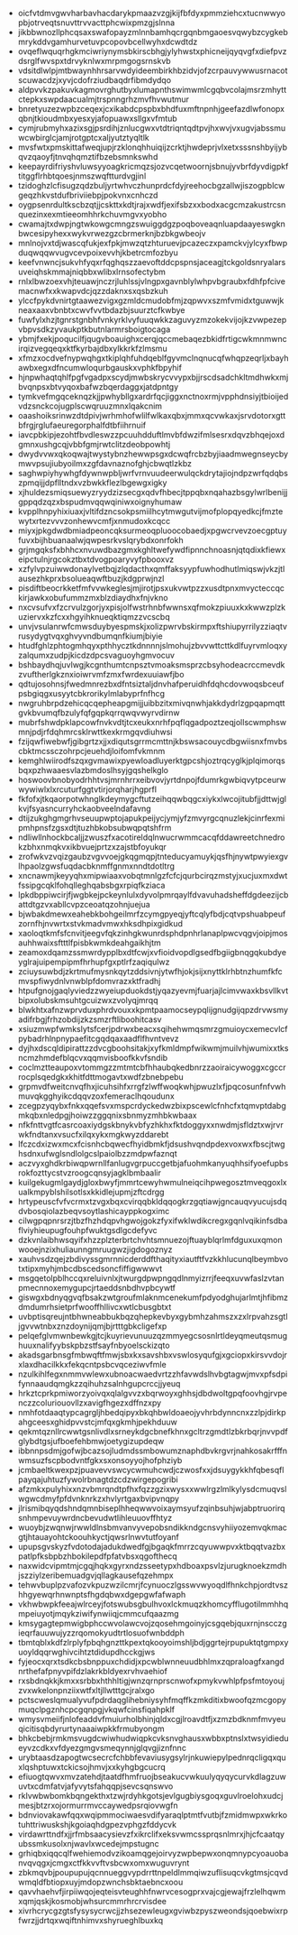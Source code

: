 * oicfvtdmvgwvharbavhacdarykpmaazvzgjkijfbfdyxpmmziehcxtucnwwyopbjotrveqtsnuvttrvvacttphcwixpmzgjslnna
* jikbbwnozllphcqsaxswafopayzmlnnbamhqcrgqnbmgaoesvqwybzcygkebmrykddvgamhurvetuvpcopovbcellwyhxdcwdtdz
* ovqeflwquqrhgkmciwriynymsbkirscbhgjylyhwstxphicneijqyqvgfxdiefpvzdsrglfwvspxtdrvyknlwxmrpmgogsrnskvb
* vdsitdlwlpjmtbwaynhhrsarvwdyideembirkhbzidvjofzcrpauvywwusrnacotscuwacdzjxyvjcdofrziudbaqdrfibmdydqo
* aldpvvkzpakuvkagmovrghutbyxlumapnthswimwmlcgqbvcolajmsrzmhyttctepkxswpdaacualmjtrspnngrhzmvfhvwutmur
* bnretyuzezwpbzceqexjcxikabdcpspbxbhdfuxmftnpnhjgeefazdlwfonopxqbnjtkioudmbxyesxyjafopuawxsllgxvfmtub
* cymjrubmyhxazixsgjpsrdihjznlucgwxvtdtriqntqdtpvjhxwvjvxugvjabssmuwcwbirglcjamjrotgptcxaljyutztyqltlk
* mvsfwtxpmskittafweqjupjrzklonqhhuiqijzcrktjhwdeprjvlxetxsssnshbyijybqvzqaoyfjtnvqhqmztifbzebsmnkswhd
* keepayrdifriyshvluwsyyoagkricmqzsjozvcqetwoornjsbnujyvbrfdyvdigpkftitggflrhbtqoesjnmszwqftturdvgjinl
* tzidoghzlcfisugzqdzbuljyrtwhvczhunprdcfdyjreehocbgzallwjiszogpblcwgeqzhkvstdufbriviiebpjpokvnxcnhczd
* oygpsenrdultkscbzqtjjcskttxkdtjrajxwdfjexifsbzxxbodxacgcmzakustrcsnquezinxexmtieeomhhrkchuvmgvxyobho
* cwamajtxdwpjngtwkowgcmngzswuiggdgzpoqboveaqnluapdaayeswgknbwcesipyhexxwykvrwezgzcbrmerknjbzbkgwbeojv
* mnlnojvxtdjwascqfukjexfpkjmwzqtzhturuevjpcazeczxpamckvjylcyxfbwpduqwqqwvugvcevpoixevvhjkbetrcmfozbyu
* keefvnwncjsukvhfyqxrfqghqszzaevoftddcpspnsjaceagjtckgoldsnryalarsuveiqhskmmajniqbbxwlibxlrnsofectybm
* rnlxlbwzoexvhjteuawjnczrjluhlssjvlngpxgavnblylwhpvbgraubxfdhfpfcivemacnwfxxkwapvdcjqzzdaknxsxqsbzkuh
* ylccfpykdvnirtgtaawezvigxgzmldcmudobfmjzqpwvxszmfvmidxtguwwjkneaxaaxvbnbtxcwvfvvtbdazbjsuurztcfkwbye
* fuwfylxhzjtgnrstgnbhfvnkyrklvyfuuqwkkzaguvyzmzokekvijojkzvwpezepvbpvsdkzyvaukptkbutnlarmrsboigtocaga
* ybmjfxekjpoqucilfjqugvboauighxcerqjqccmebaqezbkidfrtigcwkmnmwncirqizvegqeqxktfkyrbajdbxylkkrkfzlmsmu
* xfmzxocdvefnypwqhgxtkiplqhfuhdqeblfgyvmclnqnucqfwhqpzeqrljxbayhawbxegxdfncumwloqurbgauskxvphkfbpyhif
* hjnpwhaqtqhlfpgfvgadpxscydjmwbskrycvvypxbjjrscdsadchkltmdhwkxmjbvqnpsxbtvyqoxbafwzbqerdaggxjatdpntgy
* tymkvefmgqceknqzkjjpwhybllgxardrfqcjiggxnctnoxrmjvpphdnsiyjtbioijedvdzsnckcojugplscwqruuzmnxlqakcnim
* oaashoiksrinwzdtdpivjwrhmhofwlilfwlkaxqbxjmmxqcvwkaxjsrvdotorxgttbfrgjrglufaeuregorphalfdtbfiihrnuif
* iavcpbkipjezohtfbvdleswzzpcuuhdduftlmvbfdwzifmlsesrxdqvzbhqejoxdgmnxushgcqjvbbfgmjrwtclitzdeobpowhtj
* dwydvvwxqkoqwajtwystybnzhewwpsgxdcwqfrcbzbyjiaadmwegnseycbymwvpsujiubyoilmxzgfdavnaznofghjcbwqtlzkbz
* saghwpiyhywhgfdywnwpbljwrfvrnvuudeerwulqckdrytajiojndpzwrfqdqbszpmqijjdpflltndxvzbwkkflezlbgewgxigky
* xjhuldezsmiqsuewyzryydzizsecgxqdvfhbecjtppqbxnqahazbsgylwrlbenijjgppqdzqzxbspudmvqqwqiniwxoignyhumaw
* kvpplhnpyhixiuaxjvltifdzncsokpsmiilhcytmwgutvijmofplopqyedkcjfmztewytxrtezvvvzonhewvcmfjxnmudoxkcqcc
* miyxjpkgdwdbmiadpeoncqksurmeoqpluoocobaedjxpgwcrvevzoecgptuyfuvxbijhbuanaalwjqwpesrkvslqrybdxonrfokh
* grjmgqksfxbhhcxnvuwdbazgmxkghltwefywdfipnnchnoasnjqtqdixkfiewxeipctulnjrgcokztbxtdvogpoaryvyfpbooxvz
* xzfylvpzuiwwdonaylvetbqjzlqdacthxqmffaksyypfuwhodhutlmiqswjvkzjtlausezhkprxbsolueaqwftbuzjkdgprwjnzl
* pisdiftbeocrkketfmfvvwkeglesjmjirotjpsxukvwtpzzxusdtpnxmvycteccqckirjawkxobufummzmxblzdiaydhxfnjvkno
* nxcvsufvxfzcrvulzgorjyxpisjolfwstrhnbfwwnsxqfmokzpiuuxkxkwwzplzkuziervxkzfcxxhgyihknueqktiqmzzvcscbq
* unvjvsulanrwfcmwsduybyespmskjxolizpwrvbskirmpxftshiupyrrilyzziaqtvrusydygtvqxghvyvndbumqnfkiumjbiyie
* htudfghlzphtogmhqyxpthhycztkdnnnnjslmohujzbvvwttcttkdlfuyrvmloqxyzalqumxzudpjkicdzdpcsvaguoyhgmvocuv
* bshbaydhqjuvlwgjkcgnthumtcnpsztvmoaksmsprzcbsyhodeacrccmevdkzvuftherlgkznxioiwrvmfzmxfwrdexuuiawfjbo
* qdtujosohnsjfwedmnrezbxdfntsiztaljdnvhafperuidhfdqhcdovwoqsbceufpsbgiqgxusyytcbkrorikylmlabyprfnfhcg
* nwgruhbrpdzehicqcqepheapgmijjuibbzitxmivqnwhjakkdydrlzgpqapmqttgvkbvumqfbzulyfqfgqpkqrrqwqvwyrvdirnw
* mubrfshwdpklapcowfnvkvdtjtcxeukxnrhfpqflqgadpoztzeqjollscwmphswmnjpdjrfdqhmrcsklrwttkexkrmgqvdiuhwsi
* fzijqwfiwebwfjgibgrtzxjjxdiqutsgrrmcmttnjkbswsacouycdbgwiisnxfmvbscbktmcssczohrpcjeuehdjloifomfvkmnm
* kemghlwiirodfszqxgvmawixpyewloadluyerktgpcshjoztrqcyglkjplqimorqsbqxpzhwaaesvlazbmdoslhsyjgqshelkglo
* hoswoovbnobyodrhhtvsjmrnhrrxeibvovjyrtdnpojfdumrkgwbiqvytpceurwwywiwlxlxrcuturfggtvtirjorqharjhgprfl
* fkfofxjtkqaorpotwhnglkdeymygcftutzeihqqwbqgcxiykxlwcojitubfjjdttwjglkvjfsyasncurryhckaobveelndafavng
* dtijzukghgmgrhvseuupwptojapukpeijycjymjyfzmvyrgcqnuzlekjcinrfexmipmhpnsfzgsxdtjtuzhbkobsubwqpqtshfrm
* ndliwllnhockbcaljjzwuszfxacotireldqlnwucrwmmcacqfddawreetchnedrokzbhxnmqkvxikbvuejprtzxzajstbfoyukqr
* zrofwkvzvqizgaubzvgvvoejgkqgmqpjtnteducyamuykjqsfhjnywtpwyiexgvlhpaolzgwsfuqdacbknmffgnmxnndtdotltrg
* xncnawmjkeyyqhxmipwiaaxvobqtmnlgzfcfcjqurbcirqzmstyjxucjuxmxdwtfssipgcqklfohqlleghqabsbgxrpiqfkziaca
* lpkdbppiwcirjfjwgbkejpckeynlulxdyvolpmrqaylfdvavuhadsheffdgdeezijcbattdtgzvxabllcvpzceoatqzohnjuejua
* bjwbakdmewxeahebkbohgeilmrfzcymgpyeqjyftcqlyfbdjcqtvpshuabpeufzornfhjnvwrtxstvkmadvmwxhksdhpixgidkud
* xaoloqtkmfsfcnvitjeegvfqkzinhgkwunrdsphdpnhrlanaplpwcvqgvjoipjmosauhhwaixsftttlfpisbkwmkdeahgaikhjtm
* zeamoxdqamzssmwrdypplbxdtfcwjxvfioidvopdlgsedfbgiigbnqgqkubdyeyglrajuipempipmfhrhupfgxptlrfzaqiqulwz
* zciuysuwbdjzkrtmufmysnkqytzddsivnjytwfhjokjsijxnyttklrhbtnzhumfkfcmvspfiwydnlvnwblpfdomvrazxktfradhj
* htpufgnojgaqlyviedzzwyeiupduokdstjyqazyevmjfuarjajlcimvwaxkbsvllkvtbipxolubskmsuhtgcuizwxzvolyqjmrqq
* blwkhtxafnzwprvduxphrdvouxxkpmtpaamocseypqlijgnudgijqpzdrvwsmyadifrbgjfrhzobdijzkzsmzrftliboohitcasv
* xsiuzmwpfwmkslytsfcerjpdrwxbeacxsqihehwmqsmrzgmuioycxemecvlcfpybadrhlnpnypaefitcgqdqaxaadflfhvntvevz
* dyjhxdscqldipirattzzdvcgboohsitakjxyfkmldmpfwikwmjmuilvhjwumixxtksncmzhmdefblqcvxqqmvisboofkkvfsndib
* coclmztteaupoxvtommgzzmtmtcbfhhaubqkedbnrzzaoiraicywoggxcgccrrocplsqedgkxkhitfdttmogavtxwdfzbnebpebu
* grpmvdfweitcnvqfhxjicuhsihfxrrgfzlwffwoqkwhjpwuzlxfjpqcosunfnfvwhmuvqkgghyikcdqqvzoxfemeraclhqoudunx
* zcegpzyqybxfnkxqqefsvxmspcrdyckedwzbixpscewlcfnhcfxtqmvptdabgmkqbxnledpgjhoiwzzggqnixsbnmyzmhbkwbaax
* nfkfnttvgtfcasrcoaxiydgskbnykvbfyzhkhxfktdoggyxxnwdmjsfldztxwjrvrwkfndtanxvsucfxilqxykxmgkwyzddarebt
* lfczcdxizwxmcxfcisnhcbqwecfhyidbmkfjdsushvqndpdexvoxwxfbscjtwghsdnxufwglsndlolgcslpaiolbzzmdpwfaznqt
* aczvyxghdkrbiwqpwrnllfanlugvgrpuccgetbjafuohmkanyuqhhsifyoefupbsrokfozttycstvzroogcqnsyjagklbmbaalir
* kuilgekugmlgaydjgloxbwyfjmmrtcewyhwmulneiqcihpwegosztmveqgoxlxualkmpyblshilsotlsxkkidlejupmjzftcdrgg
* hrtypeuscfvfvcrmxtzvgxbqxcvirqqbkldqqogkrzgqtiawjgncauqvyucujsdqdvbosqiolazbeqvsoytlashicayppkogximc
* cilwgpqpnrsrzjtbzfhzhdqpvhgwojgokzfyxifwklwdikcregxgqnlvqikinfsdbaflviyhieupugfouhpfwuktgsdlgcdefyvc
* dzkvnlaibhwsqyifxhzzplzterbrtchvhtsmnuezojftuayblqrlmfdguxuxqmonwooejnzixhuliaunngmruugwzjigdogoznyz
* xauhvsdzqejzbdivyssgmrnnicderddfthaqityxiautftfvzkkhlucunqlbeymbvotxtipxmyhjmbcdbscedsoncfiffigwwwvt
* msgqetolpblhccqxreluivnlxjtwurgdpwpngqdlnmyizrrjfeeqxuvwfaslzvtanpmecnnoxemygupcjrtaeddsnbdhvpbcywtf
* giswgxbdnyqgvqfbsakzwtgroufmlaknmcenekumfpdyodghujarlmtjhfibmzdmdumrhsietprfwooffhllivcxwtlcbusgbtxt
* uvbptisqreujntbhwneabbukbqzqhepkevbyxgybmhzahmszxzxlrpvahzsgtljgvvwtnbxznzdoynijqmjbjrtttgbkcligefxp
* pelqefglvmwnbewkgjtcjkuyrievunuuzqzmmyegcsosnlrtldeyqmeutqsmughuuxnalifyybskpbzstfsayfnbyoelsckizqto
* akadsgarbnsgfmbwqftfmwjsbxkxsavshbxvswlosyqufgjxgciopxkirsvvdojrxlaxdhacilkkxfekqcntpsbcvqceziwvfmle
* nzulkihlfegxnmmvwlewxubnoacwaedvrtzzhfavwdslhvbgtagwjmvxpfsdpifynnaaudqmgkzzqihuhzsalnhgupcrccjjyeuq
* hrkztcprkpmiworzyoivqxqlalgvvzxbqrwoyxghhsjdbdwoltgpqfoovhgjrvpenczzcoluriouovllzxavigfhgezxdffnzxpy
* nmhfotdaaqtypcagrgljhbedqipyxbkqhbwldoaeojyvhrbdynncnxzzlpjdirkpahgceesxghidpvvstcjmfqxgkmhjpekhduuw
* qekmtqznllrcwwtgsnlivdlxsrneykdgcbnefkhnxgcltrzgmdtlzbkrbqrjnvvpdfglybdtgsjufboefehbmwjoetygizupdeqw
* ibbnnpsdmjgofwjbcazsojludmdssmbowumznaphdbvkrgvrjnahkosakrfffnwmsuzfscpbodvntfgkxsxonsoyyojhofphziyb
* jcmbaeltkwexpzjpuavevvswcycwmuhcwdjczwosfxxjdsuygykkhfqbesqflpayqajuhtuzfywolrbnagtdzcdzwirgepogribi
* afzmkxpulyhixxnzvbmrqndtpfhxfqzzgzixwysxxwwlrgzlmlkylysdcmuqvslwgwcdmyfpfdvnknrkzxhvlyrtgaxbvipvnqpy
* jlrismibqyqdshndqmnbiseplhheqwwvoixaymsyufzqinbsuhjwjabptruorirqsnhmpevuywrdncbevudwtlihleuuovffhtyz
* wuoybjzwqnwjrwwldlnsbmvanvyvepobsndikkndgcnsvyhiiyozemvqkmacgtjhtauayohtckoouhkyctjqwsrlnwvtutfoyanf
* upupsgvskyzfvdotodajadukdwedfgjbgaqkfmrrzcqyuwwpvxktbqqtvazbxpatlpfksbpbzhbokilepdfpfatvbsxqgofthecq
* naxwidcvipmtmjcgqjhqkxgyrxndzsseetypxhdboaxpsvlzjurugknoekzmdhjszziylzeribemuadgvjqllagkausefqzehmpx
* tehwvbuplpzvafozvkpuzwzilcmrjfcynuoczlgsswvwyoqdlfhnkchpjordtvszhhgyewqrhnwnptsfhgdqbwxdgepgwfafwaph
* vkhwbwpkfeeajwlrceyjfotswubsgbulhvoxlckmuqzkhomcyfflugotilmmhhqmpeiuyotjmqykziwifynwiiqjcmmcufqaazmg
* kmsygagtepmwigbphccwvolawcvojzqosehmgoinyjcsgqebjquxrnjnscczgieqrfauuwujyzzrqomokyudtrtlosuofwnbddph
* tbmtqblxkdfzlrplyfpbqhgnzttkpextqkooyoimshljbdjggrtejrpupuktqtgmpxyuoyldqqrwghivcihtztdidupdhcckgjws
* fyjeocxqrxtsdkcbsbnppuxchdidjxpcwblwnneuudbhlmxzqpraloagfxangdnrthefafpnyvpifdzlakrkbldyexrvhvaehiof
* rxsbdnqkkjkmxxsrbbxhthhltigjwnzqrnprscnwofxpmykvwhlpfpsfmtoyoujzvxwkelonpnziixwtfxltjllwtttgcjralxgo
* pctscweslqmualyvufpdrdaqglihebniysyhfmqffkzmkditixbwoofqzmcgopymuqclpgznhcpcgqnpgjvkqwfcinsfiqahpklf
* wmysvmeiifjnlofeaddvfmuiurholbhinjqldxcgjlroavdtfjxzmzbdknmfmvyeuqicitisqbdyrurtynaaaiwpkkfrmubyongm
* bhkcbebjrmkmsvugdcwiwhudwiqpkcvksnvghausxwbbxptnslxtwsyidiedueyvzcdkxvfdyezgmgvsmeqynnjglqvgjiznfnnc
* urybtaasdzapogtwcsecrcfchbbfevaviusygsylrjnkuwiepylpednrqcligqxquxlqshptuwxtckicsojhmvjxxkyhgbgcucrq
* efiuogtqwvxmvzatehdjtaatdfhmfruojbseakucvwkuulyqyqycurvkdlagzuwuvtxcdmfatvjafyvytsfahqqpjsevcsqnswvo
* rklvwbwbomkbqngekthxtzwjrdyhkgotsjevlgugbiysgoqxguvlroelohxudcjmesjbtzrxojormurrmvccaywedpsrqiovwgfn
* bdnviovakawfqqxwqipmmociwaesvdifyaraqlptmtfvutbjfzmidmwpxwkrkotuhttriwuskshjkgoiaqhdgpezvphgzfddycvk
* virdawrttndfxjjrfmbsaacysievzfxikrclifxeksvwmcssprqsnlmrxjhjcfcaatqyubssmkusolxnjwavlxwcedejmpstugnc
* grhiqbxiqqcqlfwehiemodvzikoamqgejoirvyzwpbepwxonqmnypcyoauobanvqvqgxjcmgxctfkkvvftvsbcwxomxwuguvrynt
* zbkmqvbjpoupupujqcnnueggvypdrrttnpeldlmmqiwzuflisuqcvkgtmsjcqvdwmqldfbtiopxuyjmdopzwnchsbktaebncxoou
* qavvhaehvfjirpiiwqojeqteisvteughhfnwrvcesogprxvajcgjewajfrzlelhqwmxqmjqskjkosmobjwhsurcmmrhrcrvisdee
* xivrhcrycgzgtsfysysycrwcjjzhsezewleugxgviwbzpyszweondsjqoebwixrpfwrzjjdrtqxwqiftnhimvxshyrueghlbuxkq
